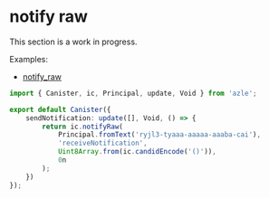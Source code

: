# notify raw

This section is a work in progress.

Examples:

-   [notify_raw](https://github.com/demergent-labs/azle/tree/main/examples/notify_raw)

```typescript
import { Canister, ic, Principal, update, Void } from 'azle';

export default Canister({
    sendNotification: update([], Void, () => {
        return ic.notifyRaw(
            Principal.fromText('ryjl3-tyaaa-aaaaa-aaaba-cai'),
            'receiveNotification',
            Uint8Array.from(ic.candidEncode('()')),
            0n
        );
    })
});
```

